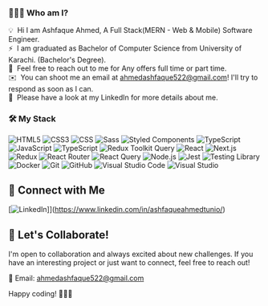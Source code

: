 ### 👨🏻‍💻 Who am I?

💡  Hi I am Ashfaque Ahmed, A Full Stack(MERN - Web & Mobile) Software Engineer.\
⚡  I am graduated as Bachelor of Computer Science from University of Karachi. (Bachelor's Degree).\
💬  Feel free to reach out to me for Any offers full time or part time.\
✉️  You can shoot me an email at ahmedashfaque522@gmail.com! I'll try to respond as soon as I can.\
📄  Please have a look at my LinkedIn for more details about me.

### 🛠 My Stack

![HTML5](https://img.shields.io/badge/-HTML5-05122A?style=flat&logo=HTML5)
![CSS3](https://img.shields.io/badge/css3-%231572B6.svg?style=flat&logo=css3&logoColor=white)
![CSS](https://img.shields.io/badge/-CSS-05122A?style=flat&logo=CSS3&logoColor=1572B6)
![Sass](https://img.shields.io/badge/-Sass-05122A?style=flat&logo=Sass)
![Styled Components](https://img.shields.io/badge/styled--components-DB7093?flat&logo=styled-components&logoColor=white)
![TypeScript](https://badgen.net/badge/-/TypeScript?icon=typescript&label&labelColor=blue&color=555555)
![JavaScript](https://img.shields.io/badge/-JavaScript-05122A?style=flat&logo=javascript)
![TypeScript](https://img.shields.io/badge/-JavaScript-05122A?style=flat&logo=typescript)
![Redux Toolkit Query](https://img.shields.io/badge/-JavaScript-05122A?style=flat&logo=redux-toolkit-query)
![React](https://img.shields.io/badge/-React-05122A?style=flat&logo=react)
![Next.js](https://img.shields.io/badge/Next-black?flat&logo=next.js&logoColor=white)
![Redux](https://img.shields.io/badge/redux-%23593d88.svg?flat&logo=redux&logoColor=white)
![React Router](https://img.shields.io/badge/React_Router-CA4245?flat&logo=react-router&logoColor=white)
![React Query](https://img.shields.io/badge/-React%20Query-FF4154?flat&logo=react%20query&logoColor=white)
![Node.js](https://img.shields.io/badge/-Node.js-05122A?style=flat&logo=node.js)
![Jest](https://img.shields.io/badge/-jest-%23C21325?flat&logo=jest&logoColor=white)
![Testing Library](https://img.shields.io/badge/-TestingLibrary-%23E33332?flat&logo=testing-library&logoColor=white)
![Docker](https://img.shields.io/badge/-Docker-05122A?style=flat&logo=Docker)
![Git](https://img.shields.io/badge/-Git-05122A?style=flat&logo=git)
![GitHub](https://img.shields.io/badge/-GitHub-05122A?style=flat&logo=github)
![Visual Studio Code](https://img.shields.io/badge/-Visual%20Studio%20Code-05122A?style=flat&logo=visual-studio-code&logoColor=007ACC)
![Visual Studio](https://img.shields.io/badge/-Visual%20Studio-05122A?style=flat&logo=visual-studio&logoColor=956feb)

## 🔗 Connect with Me
[![LinkedIn](https://img.shields.io/badge/LinkedIn-0A66C2?style=flat&logo=linkedin&logoColor=white)]](https://www.linkedin.com/in/ashfaqueahmedtunio/)

## 🎉 Let's Collaborate!

I'm open to collaboration and always excited about new challenges. If you have an interesting project or just want to connect, feel free to reach out!

📧 Email: ahmedashfaque522@gmail.com

Happy coding! 👩‍💻🚀
